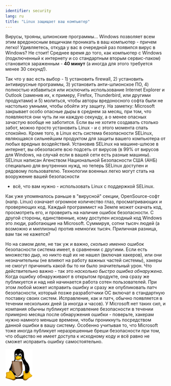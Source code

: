 ```yaml
---
identifier: security
lang: ru
title: "Linux защищает ваш компьютер"
---
```


Вирусы, трояны, шпионские программы... Windows позволяет всем этим вредоносным
вещичкам проникать в ваш компьютер - причем легко! Удивляетесь, откуда у вас в очередной
раз появился вирус в Windows? Не стоит! Среднее время до того, как компьютер с Windows
(подключенный к интернету и со стандартным вторым сервис-паком) становится зараженным -
<b>40 минут</b> (а иногда для этого требуется менее 30 секунд!).

Так что у вас есть выбор - 1) установить firewall, 2) установить антивирусные
программы, 3) установить анти-шпионское ПО, 4) полностью избавиться или исключить
использование Internet Explorer и Outlook (заменив их, к примеру, Firefox, 
Thunderbird, или другими продуктами) и 5) молиться, чтобы авторы вредоносного
софта были не настолько умными, чтобы обойти эту защиту. На заметку: Microsoft
закрывает особо опасные дыры в среднем за месяц, при том, что появляются они 
чуть ли ни каждую секунду, а о менее опасных зачастую вообще не заботится.
Если вы не хотите создавать столько забот, можно просто установить Linux - 
и с этого момента спать спокойно. Кроме того, в Linux есть система безопасности
SELinux, являющаяся сильнейшим продуктом для защиты вашего компьютера от любых
вредных воздействий. Установив SELinux на машине-шлюзе в интернет, вы обезопасите 
всю подсеть от вирусов (в 99% от вирусов для Windows, на случай если в вашей 
сети есть разные машины). SELinux написан Агенством Национальной Безопасности США 
(АНБ) специально для внутренних нужд, но теперь SELinux доступен и рядовому 
пользователю. Технологии военных легко могут стать на вооружение вашей безопасности 
- всё, что вам нужно - использовать Linux с поддержкой SELinux.

Как уже упомяналось раньше в "вирусной" секции, OpenSource-софт 
(напр. Linux) означает огромное количество глаз, просматривающих и
проверяющих код. Каждый программист на Земле может скачать код, просмотреть
его, и проверить на наличие ошибок безопасности. С другой стороны, единственные,
кому доступен исходный код Windows это люди, работающие на Microsoft.
Суммируя, сотни тысяч людей (а возможно и миллионы) против немногих тысяч.
Приличная разница, вам так не кажется?

Но на самом деле, не так уж и важно, <i>сколько именно</i> ошибок
безопасности система имеет, в сравнении с другими. Если есть множество дыр,
но никто ещё их не нашел (включая хакеров), или они незначительны (не
влияют на работу важных частей системы), хакеры не смогут причинить какой
бы то ни было значительный урон. Что действительно важно - так это 
<i>насколько быстро ошибка обнаружена</i>. Когда ошибку обнаруживают в
открытом продукте, она сразу же публикуется и над ней начинается работа
сотен пользователей. При этом любой может исправить ошибку и сразу же
опубликовать патч безопасности, который позже разработчики ОС включат
в стандартную поставку своих систем. Исправление, как и патч, обычно
появляется в течении нескольких дней (а иногда и часов). У Microsoft
нет таких сил, и компания обычны публикует исправление безопасности в
течении примерно месяца после обнаружения ошибки - поверьте, хакерам
нужно намного меньше времени, чтобы проникнуть посредством данной ошибки
в вашу систему. Особенно учитывая то, что Microsoft тоже иногда публикует
неразрешенные бреши безопасности при том, что общество не имеет доступа
к исходному коду и всё равно не сможет исправить ошибку самостоятельно.


<img src="/img/security_thumb.png" />




